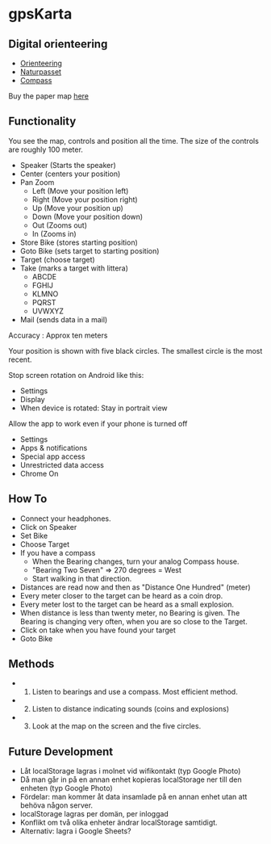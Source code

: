 # gpsKarta

## Digital orienteering

* [Orienteering](https://en.wikipedia.org/wiki/Orienteering)
* [Naturpasset](https://www.facebook.com/Naturpasset.Nackareservatet)
* [Compass](https://en.wikipedia.org/wiki/Compass)

Buy the paper map [here](http://www.skogsluffarna.se/Arrangemang/Naturpasset)

## Functionality

You see the map, controls and position all the time.
The size of the controls are roughly 100 meter.

* Speaker (Starts the speaker)
* Center (centers your position)
* Pan Zoom
	* Left (Move your position left)
	* Right (Move your position right)
	* Up (Move your position up)
	* Down (Move your position down)
	* Out (Zooms out)
	* In (Zooms in)
* Store Bike (stores starting position)
* Goto Bike (sets target to starting position)
* Target (choose target)
* Take (marks a target with littera)
	* ABCDE
	* FGHIJ
	* KLMNO
	* PQRST
	* UVWXYZ
* Mail (sends data in a mail)

Accuracy : Approx ten meters

Your position is shown with five black circles. The smallest circle is the most recent.

Stop screen rotation on Android like this:
* Settings
* Display
* When device is rotated: Stay in portrait view

Allow the app to work even if your phone is turned off
* Settings
* Apps & notifications
* Special app access
* Unrestricted data access
* Chrome On

## How To

* Connect your headphones.
* Click on Speaker
* Set Bike
* Choose Target
* If you have a compass
	* When the Bearing changes, turn your analog Compass house.
	* "Bearing Two Seven" => 270 degrees = West
	* Start walking in that direction.
* Distances are read now and then as "Distance One Hundred" (meter)
* Every meter closer to the target can be heard as a coin drop.
* Every meter lost to the target can be heard as a small explosion.
* When distance is less than twenty meter, no Bearing is given. The Bearing is changing very often, when you are so close to the Target.
* Click on take when you have found your target
* Goto Bike

## Methods

* 1. Listen to bearings and use a compass. Most efficient method.
* 2. Listen to distance indicating sounds (coins and explosions)
* 3. Look at the map on the screen and the five circles.

## Future Development

* Låt localStorage lagras i molnet vid wifikontakt (typ Google Photo)
* Då man går in på en annan enhet kopieras localStorage ner till den enheten (typ Google Photo)
* Fördelar: man kommer åt data insamlade på en annan enhet utan att behöva någon server.
* localStorage lagras per domän, per inloggad
* Konflikt om två olika enheter ändrar localStorage samtidigt.
* Alternativ: lagra i Google Sheets?